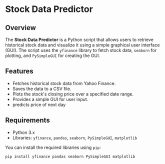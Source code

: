 # Stock Data Predictor

## Overview

The **Stock Data Predictor** is a Python script that allows users to retrieve historical stock data and visualize it using a simple graphical user interface (GUI). The script uses the `yfinance` library to fetch stock data, `seaborn` for plotting, and `PySimpleGUI` for creating the GUI.

## Features

- Fetches historical stock data from Yahoo Finance.
- Saves the data to a CSV file.
- Plots the stock's closing price over a specified date range.
- Provides a simple GUI for user input.
- predicts price of next day

## Requirements

- Python 3.x
- Libraries: `yfinance`, `pandas`, `seaborn`, `PySimpleGUI`, `matplotlib`

You can install the required libraries using `pip`:

```sh
pip install yfinance pandas seaborn PySimpleGUI matplotlib



